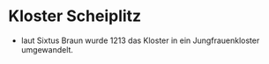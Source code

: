 # Kloster Scheiplitz
- laut Sixtus Braun wurde 1213 das Kloster in ein Jungfrauenkloster umgewandelt.